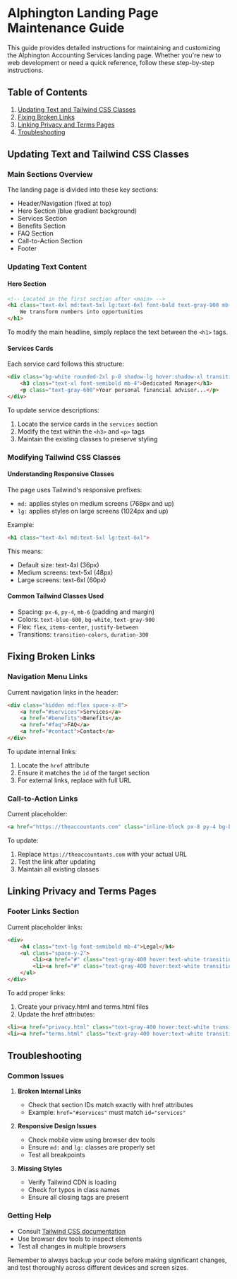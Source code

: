 # Alphington Landing Page Maintenance Guide

This guide provides detailed instructions for maintaining and customizing the Alphington Accounting Services landing page. Whether you're new to web development or need a quick reference, follow these step-by-step instructions.

## Table of Contents
1. [Updating Text and Tailwind CSS Classes](#updating-text-and-tailwind-css-classes)
2. [Fixing Broken Links](#fixing-broken-links)
3. [Linking Privacy and Terms Pages](#linking-privacy-and-terms-pages)
4. [Troubleshooting](#troubleshooting)

## Updating Text and Tailwind CSS Classes

### Main Sections Overview
The landing page is divided into these key sections:
- Header/Navigation (fixed at top)
- Hero Section (blue gradient background)
- Services Section
- Benefits Section
- FAQ Section
- Call-to-Action Section
- Footer

### Updating Text Content

#### Hero Section
```html
<!-- Located in the first section after <main> -->
<h1 class="text-4xl md:text-5xl lg:text-6xl font-bold text-gray-900 mb-6">
    We transform numbers into opportunities
</h1>
```
To modify the main headline, simply replace the text between the `<h1>` tags.

#### Services Cards
Each service card follows this structure:
```html
<div class="bg-white rounded-2xl p-8 shadow-lg hover:shadow-xl transition-shadow duration-300">
    <h3 class="text-xl font-semibold mb-4">Dedicated Manager</h3>
    <p class="text-gray-600">Your personal financial advisor...</p>
</div>
```
To update service descriptions:
1. Locate the service cards in the `services` section
2. Modify the text within the `<h3>` and `<p>` tags
3. Maintain the existing classes to preserve styling

### Modifying Tailwind CSS Classes

#### Understanding Responsive Classes
The page uses Tailwind's responsive prefixes:
- `md:` applies styles on medium screens (768px and up)
- `lg:` applies styles on large screens (1024px and up)

Example:
```html
<h1 class="text-4xl md:text-5xl lg:text-6xl">
```
This means:
- Default size: text-4xl (36px)
- Medium screens: text-5xl (48px)
- Large screens: text-6xl (60px)

#### Common Tailwind Classes Used
- Spacing: `px-6`, `py-4`, `mb-6` (padding and margin)
- Colors: `text-blue-600`, `bg-white`, `text-gray-900`
- Flex: `flex`, `items-center`, `justify-between`
- Transitions: `transition-colors`, `duration-300`

## Fixing Broken Links

### Navigation Menu Links
Current navigation links in the header:
```html
<div class="hidden md:flex space-x-8">
    <a href="#services">Services</a>
    <a href="#benefits">Benefits</a>
    <a href="#faq">FAQ</a>
    <a href="#contact">Contact</a>
</div>
```

To update internal links:
1. Locate the `href` attribute
2. Ensure it matches the `id` of the target section
3. For external links, replace with full URL

### Call-to-Action Links
Current placeholder:
```html
<a href="https://theaccountants.com" class="inline-block px-8 py-4 bg-blue-600">
```

To update:
1. Replace `https://theaccountants.com` with your actual URL
2. Test the link after updating
3. Maintain all existing classes

## Linking Privacy and Terms Pages

### Footer Links Section
Current placeholder links:
```html
<div>
    <h4 class="text-lg font-semibold mb-4">Legal</h4>
    <ul class="space-y-2">
        <li><a href="#" class="text-gray-400 hover:text-white transition-colors duration-300">Privacy Policy</a></li>
        <li><a href="#" class="text-gray-400 hover:text-white transition-colors duration-300">Terms of Service</a></li>
    </ul>
</div>
```

To add proper links:
1. Create your privacy.html and terms.html files
2. Update the href attributes:
```html
<li><a href="privacy.html" class="text-gray-400 hover:text-white transition-colors duration-300">Privacy Policy</a></li>
<li><a href="terms.html" class="text-gray-400 hover:text-white transition-colors duration-300">Terms of Service</a></li>
```

## Troubleshooting

### Common Issues

1. **Broken Internal Links**
   - Check that section IDs match exactly with href attributes
   - Example: `href="#services"` must match `id="services"`

2. **Responsive Design Issues**
   - Check mobile view using browser dev tools
   - Ensure `md:` and `lg:` classes are properly set
   - Test all breakpoints

3. **Missing Styles**
   - Verify Tailwind CDN is loading
   - Check for typos in class names
   - Ensure all closing tags are present

### Getting Help
- Consult [Tailwind CSS documentation](https://tailwindcss.com/docs)
- Use browser dev tools to inspect elements
- Test all changes in multiple browsers

Remember to always backup your code before making significant changes, and test thoroughly across different devices and screen sizes.